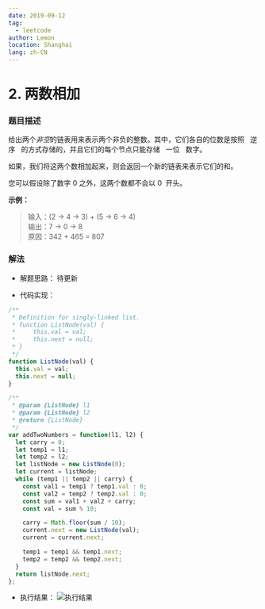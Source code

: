```yaml
---
date: 2019-09-12
tag:
  - leetcode
author: Lemon
location: Shanghai
lang: zh-CN
---
```


# 2. 两数相加

### 题目描述

给出两个*非空*的链表用来表示两个非负的整数。其中，它们各自的位数是按照   逆序   的方式存储的，并且它们的每个节点只能存储   一位   数字。

如果，我们将这两个数相加起来，则会返回一个新的链表来表示它们的和。

您可以假设除了数字 0 之外，这两个数都不会以 0  开头。

**示例：**

> 输入：(2 -> 4 -> 3) + (5 -> 6 -> 4)<br/>输出：7 -> 0 -> 8<br/>原因：342 + 465 = 807

### 解法

- 解题思路：
  待更新

- 代码实现：

```js
/**
 * Definition for singly-linked list.
 * function ListNode(val) {
 *     this.val = val;
 *     this.next = null;
 * }
 */
function ListNode(val) {
  this.val = val;
  this.next = null;
}

/**
 * @param {ListNode} l1
 * @param {ListNode} l2
 * @return {ListNode}
 */
var addTwoNumbers = function(l1, l2) {
  let carry = 0;
  let temp1 = l1;
  let temp2 = l2;
  let listNode = new ListNode(0);
  let current = listNode;
  while (temp1 || temp2 || carry) {
    const val1 = temp1 ? temp1.val : 0;
    const val2 = temp2 ? temp2.val : 0;
    const sum = val1 + val2 + carry;
    const val = sum % 10;

    carry = Math.floor(sum / 10);
    current.next = new ListNode(val);
    current = current.next;

    temp1 = temp1 && temp1.next;
    temp2 = temp2 && temp2.next;
  }
  return listNode.next;
};
```

- 执行结果：
![执行结果](https://raw.githubusercontent.com/volcanoliuc/vue-blog/images/images20190912131355.png)
